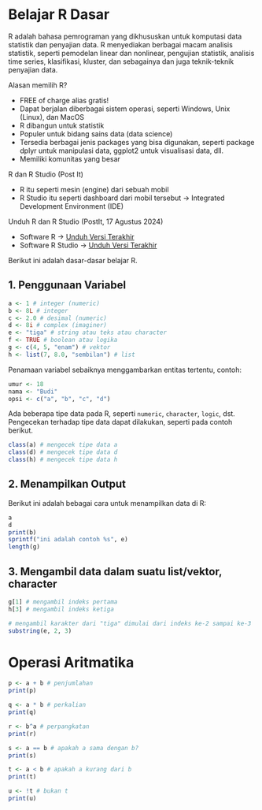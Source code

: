 # Belajar R Dasar

R adalah bahasa pemrograman yang dikhususkan untuk komputasi data statistik dan penyajian data. R menyediakan berbagai macam analisis statistik, seperti pemodelan linear dan nonlinear, pengujian statistik, analisis time series, klasifikasi, kluster, dan sebagainya dan juga teknik-teknik penyajian data.

Alasan memilih R?
* FREE of charge alias gratis!
* Dapat berjalan diberbagai sistem operasi, seperti Windows, Unix (Linux), dan MacOS
* R dibangun untuk statistik
* Populer untuk bidang sains data (data science)
* Tersedia berbagai jenis packages yang bisa digunakan, seperti package dplyr untuk manipulasi data, ggplot2 untuk visualisasi data, dll.
* Memiliki komunitas yang besar

R dan R Studio (Post It)
* R itu seperti mesin (engine) dari sebuah mobil
* R Studio itu seperti dashboard dari mobil tersebut → Integrated Development Environment (IDE)

Unduh R dan R Studio (PostIt, 17 Agustus 2024)
* Software R		→ [Unduh Versi Terakhir](https://cran.rstudio.com/bin/windows/base/R-4.4.1-win.exe)
* Software R Studio	→ [Unduh Versi Terakhir](https://download1.rstudio.org/electron/windows/RStudio-2024.04.2-764.exe)

Berikut ini adalah dasar-dasar belajar R.

## 1. Penggunaan Variabel

```r
a <- 1 # integer (numeric)
b <- 8L # integer
c <- 2.0 # desimal (numeric)
d <- 8i # complex (imaginer)
e <- "tiga" # string atau teks atau character
f <- TRUE # boolean atau logika
g <- c(4, 5, "enam") # vektor
h <- list(7, 8.0, "sembilan") # list
```

Penamaan variabel sebaiknya menggambarkan entitas tertentu, contoh:

```r
umur <- 18
nama <- "Budi"
opsi <- c("a", "b", "c", "d")
```

Ada beberapa tipe data pada R, seperti `numeric`, `character`, `logic`, dst. Pengecekan terhadap tipe data dapat dilakukan, seperti pada contoh berikut.

```r
class(a) # mengecek tipe data a
class(d) # mengecek tipe data d
class(h) # mengecek tipe data h
```

## 2. Menampilkan Output

Berikut ini adalah bebagai cara untuk menampilkan data di R:

```r
a
d
print(b)
sprintf("ini adalah contoh %s", e)
length(g)
```

## 3. Mengambil data dalam suatu list/vektor, character

```r
g[1] # mengambil indeks pertama
h[3] # mengambil indeks ketiga

# mengambil karakter dari "tiga" dimulai dari indeks ke-2 sampai ke-3
substring(e, 2, 3)
```

# Operasi Aritmatika

```r
p <- a + b # penjumlahan
print(p)

q <- a * b # perkalian
print(q)

r <- b^a # perpangkatan
print(r)

s <- a == b # apakah a sama dengan b?
print(s)

t <- a < b # apakah a kurang dari b
print(t)

u <- !t # bukan t
print(u)
```
